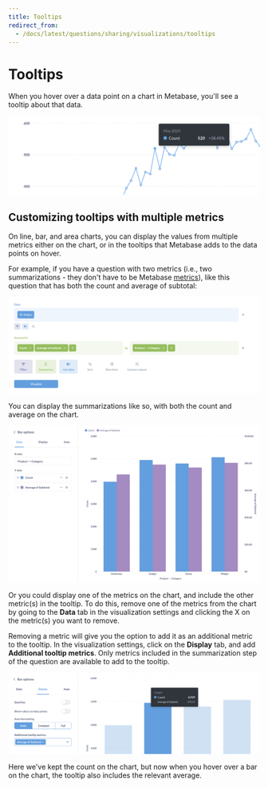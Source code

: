 ```yaml
---
title: Tooltips
redirect_from:
  - /docs/latest/questions/sharing/visualizations/tooltips
---
```


# Tooltips

When you hover over a data point on a chart in Metabase, you'll see a tooltip about that data.

![Tooltip](../images/tooltip.png)

## Customizing tooltips with multiple metrics

On line, bar, and area charts, you can display the values from multiple metrics either on the chart, or in the tooltips that Metabase adds to the data points on hover.

For example, if you have a question with two metrics (i.e., two summarizations - they don't have to be Metabase [metrics](../../data-modeling/metrics.md)), like this question that has both the count and average of subtotal:

![Question with multiple summarizations](../images/multiple-metrics.png)

You can display the summarizations like so, with both the count and average on the chart.

![Count and average](../images/count-and-average.png)

Or you could display one of the metrics on the chart, and include the other metric(s) in the tooltip. To do this, remove one of the metrics from the chart by going to the **Data** tab in the visualization settings and clicking the X on the metric(s) you want to remove.

Removing a metric will give you the option to add it as an additional metric to the tooltip. In the visualization settings, click on the **Display** tab, and add **Additional tooltip metrics**. Only metrics included in the summarization step of the question are available to add to the tooltip.

![Add additional tooltip metrics from the display tab. Only available when your chart has multiple multiple metrics](../images/metrics-in-tooltip.png)

Here we've kept the count on the chart, but now when you hover over a bar on the chart, the tooltip also includes the relevant average.
